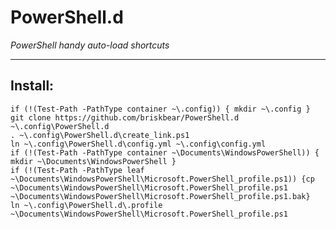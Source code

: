 # PowerShell.d  
_PowerShell handy auto-load shortcuts_  

---  

## Install:  
`if (!(Test-Path -PathType container ~\.config)) { mkdir ~\.config }`  
`git clone https://github.com/briskbear/PowerShell.d ~\.config\PowerShell.d`  
`. ~\.config\PowerShell.d\create_link.ps1`  
`ln ~\.config\PowerShell.d\config.yml ~\.config\config.yml`  
`if (!(Test-Path -PathType container ~\Documents\WindowsPowerShell)) { mkdir ~\Documents\WindowsPowerShell }`  
`if (!(Test-Path -PathType leaf ~\Documents\WindowsPowerShell\Microsoft.PowerShell_profile.ps1)) {cp ~\Documents\WindowsPowerShell\Microsoft.PowerShell_profile.ps1 ~\Documents\WindowsPowerShell\Microsoft.PowerShell_profile.ps1.bak}`  
`ln ~\.config\PowerShell.d\.profile ~\Documents\WindowsPowerShell\Microsoft.PowerShell_profile.ps1`  
